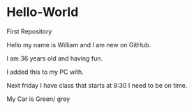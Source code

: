 # Hello-World
First Repository

Hello my name is William and I am new on GitHub.


I am 36 years old and having fun.

I added this to my PC with.

Next friday I have class that starts at 8:30
I need to be on time.


My Car is Green/ grey